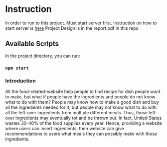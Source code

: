 # Instruction

In order to run to this project. Must start server first.
Instruction on how to start server is [here](https://github.com/ImCityHunter/irfinalbackend)
Project Design is in the report.pdf in this repo

## Available Scripts

In the project directory, you can run:

### `npm start`




### Introduction

All the food-related-website help people to find recipe for dish people want to make, but what if people have the ingredients and people do not know what to do with them? People may know how to make a good dish and buy all the ingredients needed for it, but people may not know what to do with all the left-over ingredients from multiple different meals. Thus, those left-over ingredients may eventually rot and be thrown out. In fact, United States wastes 30-40% of the food supplies every year. Hence, providing a website where users can insert ingredients; then website can give recommendations to users what meals they can possibly make with those ingredients.
